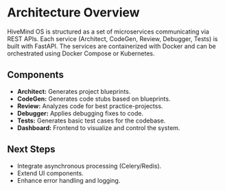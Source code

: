 # Architecture Overview

HiveMind OS is structured as a set of microservices communicating via REST APIs.
Each service (Architect, CodeGen, Review, Debugger, Tests) is built with FastAPI.
The services are containerized with Docker and can be orchestrated using Docker Compose or Kubernetes.

## Components

- **Architect:** Generates project blueprints.
- **CodeGen:** Generates code stubs based on blueprints.
- **Review:** Analyzes code for best practice-projectss.
- **Debugger:** Applies debugging fixes to code.
- **Tests:** Generates basic test cases for the codebase.
- **Dashboard:** Frontend to visualize and control the system.

## Next Steps

- Integrate asynchronous processing (Celery/Redis).
- Extend UI components.
- Enhance error handling and logging.

